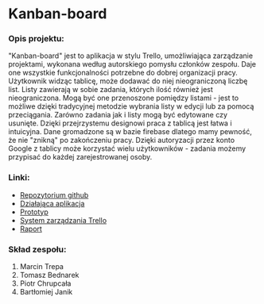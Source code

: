 
# Kanban-board

### Opis projektu:
   
"Kanban-board" jest to aplikacja w stylu Trello, umożliwiająca zarządzanie projektami, wykonana według autorskiego pomysłu członków zespołu. Daje one wszystkie funkcjonalności potrzebne do dobrej organizacji pracy. Użytkownik widząc tablicę, może dodawać do niej nieograniczoną liczbę list. Listy zawierają w sobie zadania, których ilość również jest nieograniczona. Mogą być one przenoszone pomiędzy listami - jest to możliwe dzięki tradycyjnej metodzie wybrania listy w edycji lub za pomocą przeciągania. Zarówno zadania jak i listy mogą być edytowane czy usunięte. Dzięki przejrzystemu designowi praca z tablicą jest łatwa i intuicyjna. Dane gromadzone są w bazie firebase dlatego mamy pewność, że nie "znikną" po zakończeniu pracy. Dzięki autoryzacji przez konto Google z tablicy może korzystać wielu użytkowników - zadania możemy przypisać do każdej zarejestrowanej osoby.

### Linki:

 - [Repozytorium github](https://github.com/marcint339/kanban-board)
 - [Działająca aplikacja](https://trello.com/b/cxKL9Nkp)
 - [Prototyp]([https://app.moqups.com/piotr.chrupcala@gmail.com/RyX1sfNeFk/view/page/a51fb7c78?ui=0](https://app.moqups.com/piotr.chrupcala@gmail.com/RyX1sfNeFk/view/page/a51fb7c78?ui=0))
 - [System zarządzania Trello](https://trello.com/b/cxKL9Nkp)
 - [Raport](https://docs.google.com/document/d/1t7U8FLsa1KPk--bgvUZn1yvYQ2exiwVEEQt5l8NmMao/edit?usp=sharing)

### Skład zespołu:

1. Marcin Trepa
2. Tomasz Bednarek
3. Piotr Chrupcała
4. Bartłomiej Janik

